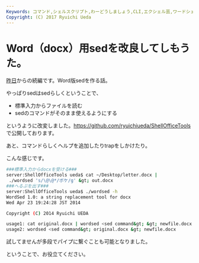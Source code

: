 ```yaml
---
Keywords: コマンド,シェルスクリプト,わーどうしましょう,CLI,エクシェル芸,ワードシェル芸
Copyright: (C) 2017 Ryuichi Ueda
---
```


# Word（docx）用sedを改良してしもうた。
<a href="http://blog.ueda.asia/?p=2931" title="Word（docx）用sedを作ってしもうた。">昨日</a>からの続編です。Word版sedを作る話。

やっぱりsedはsedらしくということで、


<ul>
<li>標準入力からファイルを読む</li>
<li>sedのコマンドがそのまま使えるようにする</li>
</ul>

というように改変しました。<a href="https://github.com/ryuichiueda/ShellOfficeTools" target="_blank">https://github.com/ryuichiueda/ShellOfficeTools</a>で公開しております。


<!--more-->

あと、コマンドらしくヘルプを追加したりtrapをしかけたり。

こんな感じです。
```bash
###標準入力からdocxを受ける###
server:ShellOfficeTools ueda$ cat ~/Desktop/letter.docx |
 ./wordsed 's/\@\@*/ボケ/g' &gt; out.docx
###へるぷを出す###
server:ShellOfficeTools ueda$ ./wordsed -h
WordSed 1.0: a string replacement tool for docx
Wed Apr 23 19:24:28 JST 2014

Copyright (C) 2014 Ryuichi UEDA

usage1: cat original.docx | wordsed <sed command&gt; &gt; newfile.docx
usage2: wordsed <sed command&gt; original.docx &gt; newfile.docx
```

試してませんが多段でパイプに繋ぐことも可能となりました。

ということで、お役立てください。
